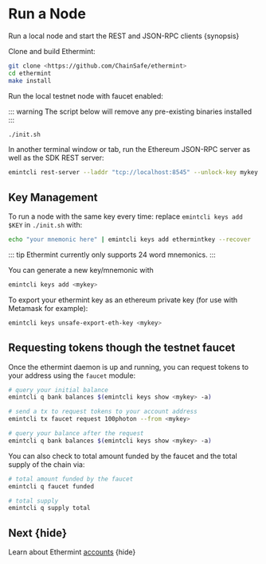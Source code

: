 <!--
order: 1
-->

# Run a Node

Run a local node and start the REST and JSON-RPC clients {synopsis}

Clone and build Ethermint:

```bash
git clone <https://github.com/ChainSafe/ethermint>
cd ethermint
make install
```

Run the local testnet node with faucet enabled:

::: warning
The script below will remove any pre-existing binaries installed
:::

```bash
./init.sh
```

In another terminal window or tab, run the Ethereum JSON-RPC server as well as the SDK REST server:

```bash
emintcli rest-server --laddr "tcp://localhost:8545" --unlock-key mykey --chain-id 8
```

## Key Management

To run a node with the same key every time:
replace `emintcli keys add $KEY` in `./init.sh` with:

```bash
echo "your mnemonic here" | emintcli keys add ethermintkey --recover
```

::: tip
Ethermint currently only supports 24 word mnemonics.
:::

You can generate a new key/mnemonic with

```bash
emintcli keys add <mykey>
```

To export your ethermint key as an ethereum private key (for use with Metamask for example):

```bash
emintcli keys unsafe-export-eth-key <mykey>
```

## Requesting tokens though the testnet faucet

Once the ethermint daemon is up and running, you can request tokens to your address using the `faucet` module:

```bash
# query your initial balance
emintcli q bank balances $(emintcli keys show <mykey> -a)  

# send a tx to request tokens to your account address
emintcli tx faucet request 100photon --from <mykey>

# query your balance after the request
emintcli q bank balances $(emintcli keys show <mykey> -a)
```

You can also check to total amount funded by the faucet and the total supply of the chain via:

```bash
# total amount funded by the faucet
emintcli q faucet funded

# total supply
emintcli q supply total
```

## Next {hide}

Learn about Ethermint [accounts](./../basic/accounts.md) {hide}
